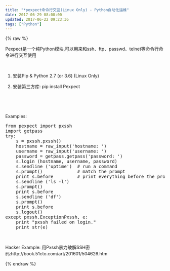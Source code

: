 ```yaml
---
title: "*pexpect命令行交互(Linux Only) - Python自动化运维"
date: 2017-06-29 08:00:00
updated: 2017-06-22 09:23:36
tags: ["Python"]
---
```

{% raw %}
<p>Pexpect是一个纯Python模块,可以用来和ssh、ftp、passwd、telnet等命令行命令进行交互使用</p><p><br/></p><ol class=" list-paddingleft-2" style="list-style-type: decimal;"><li><p>安装Pip &amp; Python 2.7 (or 3.6)&nbsp;(Linux Only)</p></li><li><p>安装第三方库:&nbsp;pip install Pexpect</p></li></ol><p><br/></p><p><br/></p><p>Examples:</p><pre class="brush:python;toolbar:false">from&nbsp;pexpect&nbsp;import&nbsp;pxssh
import&nbsp;getpass
try:
&nbsp;&nbsp;&nbsp;&nbsp;s&nbsp;=&nbsp;pxssh.pxssh()
&nbsp;&nbsp;&nbsp;&nbsp;hostname&nbsp;=&nbsp;raw_input(&#39;hostname:&nbsp;&#39;)
&nbsp;&nbsp;&nbsp;&nbsp;username&nbsp;=&nbsp;raw_input(&#39;username:&nbsp;&#39;)
&nbsp;&nbsp;&nbsp;&nbsp;password&nbsp;=&nbsp;getpass.getpass(&#39;password:&nbsp;&#39;)
&nbsp;&nbsp;&nbsp;&nbsp;s.login&nbsp;(hostname,&nbsp;username,&nbsp;password)
&nbsp;&nbsp;&nbsp;&nbsp;s.sendline&nbsp;(&#39;uptime&#39;)&nbsp;&nbsp;#&nbsp;run&nbsp;a&nbsp;command
&nbsp;&nbsp;&nbsp;&nbsp;s.prompt()&nbsp;&nbsp;&nbsp;&nbsp;&nbsp;&nbsp;&nbsp;&nbsp;&nbsp;&nbsp;&nbsp;&nbsp;&nbsp;#&nbsp;match&nbsp;the&nbsp;prompt
&nbsp;&nbsp;&nbsp;&nbsp;print&nbsp;s.before&nbsp;&nbsp;&nbsp;&nbsp;&nbsp;&nbsp;&nbsp;&nbsp;&nbsp;#&nbsp;print&nbsp;everything&nbsp;before&nbsp;the&nbsp;prompt.
&nbsp;&nbsp;&nbsp;&nbsp;s.sendline&nbsp;(&#39;ls&nbsp;-l&#39;)
&nbsp;&nbsp;&nbsp;&nbsp;s.prompt()
&nbsp;&nbsp;&nbsp;&nbsp;print&nbsp;s.before
&nbsp;&nbsp;&nbsp;&nbsp;s.sendline&nbsp;(&#39;df&#39;)
&nbsp;&nbsp;&nbsp;&nbsp;s.prompt()
&nbsp;&nbsp;&nbsp;&nbsp;print&nbsp;s.before
&nbsp;&nbsp;&nbsp;&nbsp;s.logout()
except&nbsp;pxssh.ExceptionPxssh,&nbsp;e:
&nbsp;&nbsp;&nbsp;&nbsp;print&nbsp;&quot;pxssh&nbsp;failed&nbsp;on&nbsp;login.&quot;
&nbsp;&nbsp;&nbsp;&nbsp;print&nbsp;str(e)</pre><p><br/></p><p>Hacker Example: 用Pxssh暴力破解SSH密码:http://book.51cto.com/art/201601/504626.htm</p>
{% endraw %}
